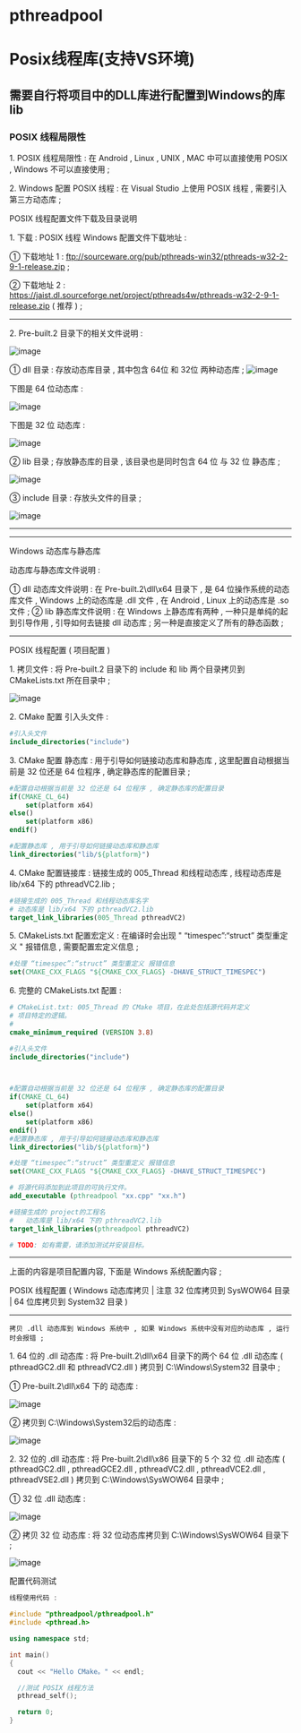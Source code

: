 # pthreadpool
# Posix线程库(支持VS环境)

## 需要自行将项目中的DLL库进行配置到Windows的库lib
### POSIX 线程局限性


​1. POSIX 线程局限性 : 在 Android , Linux , UNIX , MAC 中可以直接使用 POSIX , Windows 不可以直接使用 ;​

​2. Windows 配置 POSIX 线程 : 在 Visual Studio 上使用 POSIX 线程 , 需要引入第三方动态库 ;​


POSIX 线程配置文件下载及目录说明


​1. 下载 : POSIX 线程 Windows 配置文件下载地址 :​

​① 下载地址 1 : ftp://sourceware.org/pub/pthreads-win32/pthreads-w32-2-9-1-release.zip ;​

​② 下载地址 2 : https://jaist.dl.sourceforge.net/project/pthreads4w/pthreads-w32-2-9-1-release.zip ( 推荐 ) ;​

***
​2. Pre-built.2 目录下的相关文件说明 :​

![image](https://user-images.githubusercontent.com/87646355/212582965-dafc9d4c-121e-46c8-b052-e232e6b33c03.png)


​① dll 目录 : 存放动态库目录 , 其中包含 64位 和 32位 两种动态库 ;​
![image](https://user-images.githubusercontent.com/87646355/212582974-9c690758-a960-4c7b-98f3-d6adec6d64ea.png)


​下图是 64 位动态库 :​

![image](https://user-images.githubusercontent.com/87646355/212582794-ebb89ed7-eb2d-43aa-9f32-3ee776764a85.png)


​下图是 32 位 动态库 :​

![image](https://user-images.githubusercontent.com/87646355/212582812-a3534dfc-1c09-4f2b-bada-6e5c62774d07.png)


​② lib 目录 ; 存放静态库的目录 , 该目录也是同时包含 64 位 与 32 位 静态库 ;​

![image](https://user-images.githubusercontent.com/87646355/212582826-f85905bf-248e-4b5f-858c-81ceba4fd302.png)


​③ include 目录 : 存放头文件的目录 ;

![image](https://user-images.githubusercontent.com/87646355/212582837-4bbac680-8b17-460c-8724-65c7773be877.png)




***
***

Windows 动态库与静态库


​动态库与静态库文件说明 :​


​① dll 动态库文件说明 : 在 Pre-built.2\dll\x64 目录下 , 是 64 位操作系统的动态库文件 , Windows 上的动态库是 .dll 文件 , 在 Android , Linux 上的动态库是 .so 文件 ;​
​② lib 静态库文件说明 : 在 Windows 上静态库有两种 , 一种只是单纯的起到引导作用 , 引导如何去链接 dll 动态库 ; 另一种是直接定义了所有的静态函数 ;​



***

POSIX 线程配置 ( 项目配置 )


​1. 拷贝文件 : 将 Pre-built.2 目录下的 include 和 lib 两个目录拷贝到 CMakeLists.txt 所在目录中 ;​

![image](https://user-images.githubusercontent.com/87646355/212582882-c216f005-7193-49c6-b479-087614fcac00.png)



​2. CMake 配置 引入头文件 :​
```CMake
#引入头文件
include_directories("include")
```
​3. CMake 配置 静态库 : 用于引导如何链接动态库和静态库 , 这里配置自动根据当前是 32 位还是 64 位程序 , 确定静态库的配置目录 ;​
```CMake
#配置自动根据当前是 32 位还是 64 位程序 , 确定静态库的配置目录
if(CMAKE_CL_64)
    set(platform x64)
else()
    set(platform x86)
endif()

#配置静态库 , 用于引导如何链接动态库和静态库
link_directories("lib/${platform}")

```
​4. CMake 配置链接库 : 链接生成的 005_Thread 和线程动态库 , 线程动态库是 lib/x64 下的 pthreadVC2.lib ;​
```CMake
#链接生成的 005_Thread 和线程动态库名字  
# 动态库是 lib/x64 下的 pthreadVC2.lib 
target_link_libraries(005_Thread pthreadVC2)

```

​5. CMakeLists.txt 配置宏定义 : 在编译时会出现 " “timespec”:“struct” 类型重定义 " 报错信息 , 需要配置宏定义信息 ;​
```CMake
#处理 “timespec”:“struct” 类型重定义 报错信息
set(CMAKE_CXX_FLAGS "${CMAKE_CXX_FLAGS} -DHAVE_STRUCT_TIMESPEC")
```
​6. 完整的 CMakeLists.txt 配置 :​
```CMake
# CMakeList.txt: 005_Thread 的 CMake 项目，在此处包括源代码并定义
# 项目特定的逻辑。
#
cmake_minimum_required (VERSION 3.8)

#引入头文件
include_directories("include")



#配置自动根据当前是 32 位还是 64 位程序 , 确定静态库的配置目录
if(CMAKE_CL_64)
    set(platform x64)
else()
    set(platform x86)
endif()
#配置静态库 , 用于引导如何链接动态库和静态库
link_directories("lib/${platform}")

#处理 “timespec”:“struct” 类型重定义 报错信息
set(CMAKE_CXX_FLAGS "${CMAKE_CXX_FLAGS} -DHAVE_STRUCT_TIMESPEC")

# 将源代码添加到此项目的可执行文件。
add_executable (pthreadpool "xx.cpp" "xx.h")

#链接生成的 project的工程名 
#   动态库是 lib/x64 下的 pthreadVC2.lib 
target_link_libraries(pthreadpool pthreadVC2)

# TODO: 如有需要，请添加测试并安装目标。
```
***

上面的内容是项目配置内容, 下面是 Windows 系统配置内容 ;









POSIX 线程配置 ( Windows 动态库拷贝 | 注意 32 位库拷贝到 SysWOW64 目录 | 64 位库拷贝到 System32 目录 )

***
```
​拷贝 .dll 动态库到 Windows 系统中 , 如果 Windows 系统中没有对应的动态库 , 运行时会报错 ;​

```


​1. 64 位的 .dll 动态库 : 将 Pre-built.2\dll\x64 目录下的两个 64 位 .dll 动态库 ( pthreadGC2.dll 和 pthreadVC2.dll ) 拷贝到 C:\Windows\System32 目录中 ;​


​① Pre-built.2\dll\x64 下的 动态库 :

![image](https://user-images.githubusercontent.com/87646355/212583284-3d60b62d-abe5-41d5-a3ef-19b9691a9096.png)

​② 拷贝到 C:\Windows\System32后的动态库 :​

![image](https://user-images.githubusercontent.com/87646355/212583312-1ea44fa9-5a6b-4e63-ac51-731ea3126fc8.png)



​2. 32 位的 .dll 动态库 : 将 Pre-built.2\dll\x86 目录下的 5 个 32 位 .dll 动态库 ( pthreadGC2.dll , pthreadGCE2.dll , pthreadVC2.dll , pthreadVCE2.dll , pthreadVSE2.dll ) 拷贝到 C:\Windows\SysWOW64 目录中 ;​

​① 32 位 .dll 动态库 :​

![image](https://user-images.githubusercontent.com/87646355/212583336-f7bb4d62-2f97-412a-8e39-530c7e91b3d2.png)


​② 拷贝 32 位 动态库 : 将 32 位动态库拷贝到 C:\Windows\SysWOW64 目录下 ;​

![image](https://user-images.githubusercontent.com/87646355/212583341-5d2f2154-19b7-460e-8e0d-552d3c45143e.png)





配置代码测试

```C++
​线程使用代码 :​

#include "pthreadpool/pthreadpool.h"
#include <pthread.h>

using namespace std;

int main()
{
  cout << "Hello CMake。" << endl;

  //测试 POSIX 线程方法
  pthread_self();

  return 0;
}
```
